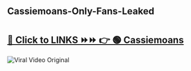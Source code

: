 
 ## Cassiemoans-Only-Fans-Leaked

# <h2><a href="https://clipsfans.com/Cassiemoans&ref=git">🔗 Click to LINKS ⏩⏩ 👉 🟢 Cassiemoans </a></h2>

<a href="https://clipsfans.com/Cassiemoans&ref=git" rel="nofollow" data-target="animated-image.originalLink"><img src="https://i.ibb.co.com/xMMVF88/686577567.gif" alt="Viral Video Original" style="max-width: 100%; display: inline-block;" data-target="animated-image.originalImage"></a>
